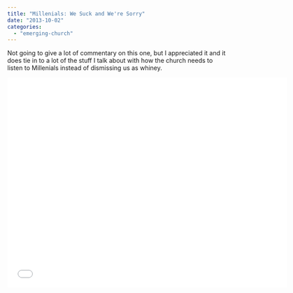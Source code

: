 ```yaml
---
title: "Millenials: We Suck and We're Sorry"
date: "2013-10-02"
categories: 
  - "emerging-church"
---
```


Not going to give a lot of commentary on this one, but I appreciated it and it does tie in to a lot of the stuff I talk about with how the church needs to listen to Millenials instead of dismissing us as whiney.

<iframe src="//www.youtube.com/embed/M4IjTUxZORE" height="480" width="640" allowfullscreen frameborder="0"></iframe>

